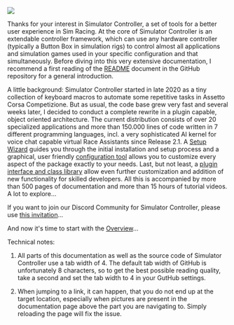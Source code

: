 ![](https://github.com/SeriousOldMan/Simulator-Controller/blob/main/Docs/Images/Splash%20Screen.JPG)

Thanks for your interest in Simulator Controller, a set of tools for a better user experience in Sim Racing. At the core of Simulator Controller is an extendable controller framework, which can use any hardware controller (typically a Button Box in simulation rigs) to control almost all applications and simulation games used in your specific configuration and that simultaneously. Before diving into this very extensive documentation, I recommend a first reading of the [README](https://github.com/SeriousOldMan/Simulator-Controller/blob/main/README.md) document in the GitHub repository for a general introduction.

A little background: Simulator Controller started in late 2020 as a tiny collection of keyboard macros to automate some repetitive tasks in Assetto Corsa Competizione. But as usual, the code base grew very fast and several weeks later, I decided to conduct a complete rewrite in a plugin capable, object oriented architecture. The current distribution consists of over 20 specialized applications and more than 150.000 lines of code written in 7 different programming languages, incl. a very sophisticated AI kernel for voice chat capable virtual Race Assistants since Release 2.1. A [Setup Wizard](https://github.com/SeriousOldMan/Simulator-Controller/wiki/Installation-&-Configuration#running-the-setup-tool) guides you through the initial installation and setup process and a graphical, user friendly [configuration tool](https://github.com/SeriousOldMan/Simulator-Controller/wiki/Installation-&-Configuration#running-the-configuration-tool) allows you to customize every aspect of the package exactly to your needs. Last, but not least, a [plugin interface and class library](https://github.com/SeriousOldMan/Simulator-Controller/wiki/Development-Overview-&-Concepts) allow even further customization and addition of new functionality for skilled developers. All this is accompanied by more than 500 pages of documentation and more than 15 hours of tutorial videos. A lot to explore...

If you want to join our Discord Community for Simulator Controller, please use [this invitation](https://discord.gg/5N8JrNr48H)...

And now it's time to start with the [Overview](https://github.com/SeriousOldMan/Simulator-Controller/wiki/Overview)...

Technical notes:

1. All parts of this documentation as well as the source code of Simulator Controller use a tab width of 4. The default tab width of GitHub is unfortunately 8 characters, so to get the best possible reading quality, take a second and set the tab width to 4 in your GutHub settings.

2. When jumping to a link, it can happen, that you do not end up at the target location, especially when pictures are present in the documentation page above the part you are navigating to. Simply reloading the page will fix the issue.